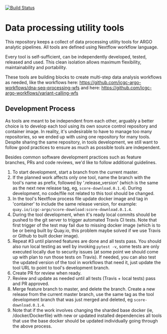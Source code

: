 [![Build Status](https://travis-ci.org/icgc-argo-workflows/data-processing-utility-tools.svg?branch=master)](https://travis-ci.org/icgc-argo/data-processing-utility-tools)
# Data processing utility tools

This repository keeps a collect of data processing utility tools for ARGO analytic pipelines. All tools are defined using Nextflow workflow language.

Every tool is self-sufficient, can be independently developed, tested, released and used. This clean isolation allows maximum flexibility, maintainability and portability.

These tools are building blocks to create multi-step data analysis workflows as needed, like the
workflows here: https://github.com/icgc-argo-workflows/dna-seq-processing-wfs and here: https://github.com/icgc-argo-workflows/variant-calling-wfs

## Development Process
As tools are meant to be independent from each other, arguably a better choice is to
develop each tool using its own source control repository and container image. In
reality, it's undesirable to have to manage too many repositories, so we ended up
with using one repository for many tools. Despite sharing the same repository, in
tools development, we still want to follow good practices to ensure as much as possible
tools are independent.

Besides common software development practices such as feature branches, PRs and code reviews,
we'd like to follow additional guidelines.
1. To start development, start a branch from the current master.
2. If the planned work affects only one tool, name the branch with the tool's name as prefix,
   followed by '.release_version' (which is the same as the next new release tag, eg, `score-download.0.1.4`).
   During development, no code/file not related to this tool should be changed.
3. In the tool's Nextflow process file update docker image and tag in 'container' to include the same
   release version, for example: `quay.io/icgc-argo/score-download:score-download.0.1.4`.
4. During the tool development, when it's ready local commits should be pushed to the git server to
   trigger automated Travis CI tests. Note that first trigger of the test may fail due to missing docker
   image (which is to be or being built by Quay.io, this problem maybe solved if we use Travis
   or Github to built docker image).
5. Repeat #3 until planned features are done and all tests pass. You should also run local testing as
   well by invoking `pytest -v`, some tests are only executed locally due to security issues (at some
   point we should come up with plan to run those tests on Travis). If needed,
   you can also test the updated version of the tool in workflows that need it, just update the tool URL
   to point to tool's development branch.
6. Create PR for review when ready.
7. Review and update as needed until all tests (Travis + local tests) pass and PR approved.
8. Merge feature branch to master, and delete the branch. Create a new release from the current master branch,
   use the same tag as the tool development branch that was just merged and deleted, eg `score-download.0.1.4`.
10. Note that if the work involves changing the sharded base docker (ie, /docker/Dockerfile) with new or
   updated installed dependencies all tools that use the base docker should be updated individually going
   through the above process.
